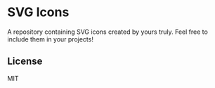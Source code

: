 # SVG Icons

A repository containing SVG icons created by yours truly. Feel free to include
them in your projects!

## License
MIT
